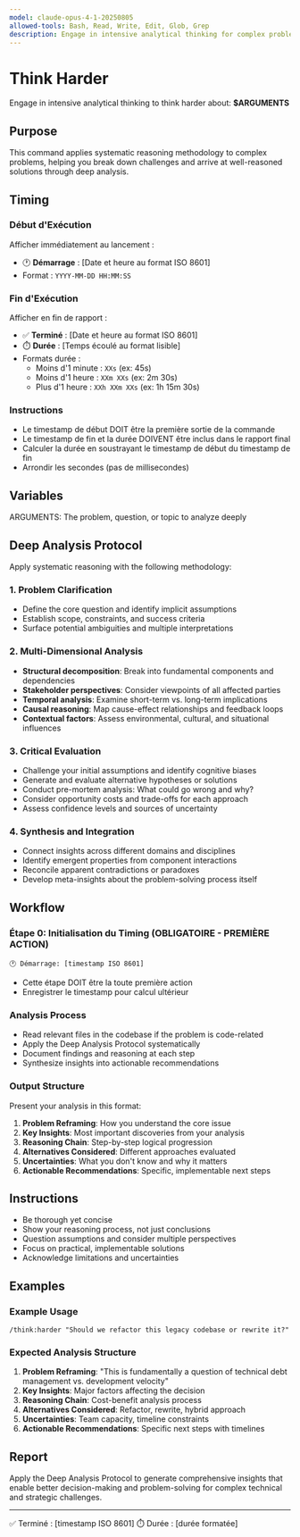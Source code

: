 ```yaml
---
model: claude-opus-4-1-20250805
allowed-tools: Bash, Read, Write, Edit, Glob, Grep
description: Engage in intensive analytical thinking for complex problem solving and decision making
---
```


# Think Harder

Engage in intensive analytical thinking to think harder about: **$ARGUMENTS**

## Purpose
This command applies systematic reasoning methodology to complex problems, helping you break down challenges and arrive at well-reasoned solutions through deep analysis.

## Timing

### Début d'Exécution
Afficher immédiatement au lancement :
- 🕐 **Démarrage** : [Date et heure au format ISO 8601]
- Format : `YYYY-MM-DD HH:MM:SS`

### Fin d'Exécution
Afficher en fin de rapport :
- ✅ **Terminé** : [Date et heure au format ISO 8601]
- ⏱️ **Durée** : [Temps écoulé au format lisible]
- Formats durée :
  - Moins d'1 minute : `XXs` (ex: 45s)
  - Moins d'1 heure : `XXm XXs` (ex: 2m 30s)
  - Plus d'1 heure : `XXh XXm XXs` (ex: 1h 15m 30s)

### Instructions
- Le timestamp de début DOIT être la première sortie de la commande
- Le timestamp de fin et la durée DOIVENT être inclus dans le rapport final
- Calculer la durée en soustrayant le timestamp de début du timestamp de fin
- Arrondir les secondes (pas de millisecondes)

## Variables
ARGUMENTS: The problem, question, or topic to analyze deeply

## Deep Analysis Protocol

Apply systematic reasoning with the following methodology:

### 1. Problem Clarification
- Define the core question and identify implicit assumptions
- Establish scope, constraints, and success criteria
- Surface potential ambiguities and multiple interpretations

### 2. Multi-Dimensional Analysis
- **Structural decomposition**: Break into fundamental components and dependencies
- **Stakeholder perspectives**: Consider viewpoints of all affected parties
- **Temporal analysis**: Examine short-term vs. long-term implications
- **Causal reasoning**: Map cause-effect relationships and feedback loops
- **Contextual factors**: Assess environmental, cultural, and situational influences

### 3. Critical Evaluation
- Challenge your initial assumptions and identify cognitive biases
- Generate and evaluate alternative hypotheses or solutions
- Conduct pre-mortem analysis: What could go wrong and why?
- Consider opportunity costs and trade-offs for each approach
- Assess confidence levels and sources of uncertainty

### 4. Synthesis and Integration
- Connect insights across different domains and disciplines
- Identify emergent properties from component interactions
- Reconcile apparent contradictions or paradoxes
- Develop meta-insights about the problem-solving process itself

## Workflow

### Étape 0: Initialisation du Timing (OBLIGATOIRE - PREMIÈRE ACTION)
```
🕐 Démarrage: [timestamp ISO 8601]
```
- Cette étape DOIT être la toute première action
- Enregistrer le timestamp pour calcul ultérieur

### Analysis Process
- Read relevant files in the codebase if the problem is code-related
- Apply the Deep Analysis Protocol systematically
- Document findings and reasoning at each step
- Synthesize insights into actionable recommendations

### Output Structure
Present your analysis in this format:
1. **Problem Reframing**: How you understand the core issue
2. **Key Insights**: Most important discoveries from your analysis
3. **Reasoning Chain**: Step-by-step logical progression
4. **Alternatives Considered**: Different approaches evaluated
5. **Uncertainties**: What you don't know and why it matters
6. **Actionable Recommendations**: Specific, implementable next steps

## Instructions
- Be thorough yet concise
- Show your reasoning process, not just conclusions
- Question assumptions and consider multiple perspectives
- Focus on practical, implementable solutions
- Acknowledge limitations and uncertainties

## Examples

### Example Usage
```
/think:harder "Should we refactor this legacy codebase or rewrite it?"
```

### Expected Analysis Structure
1. **Problem Reframing**: "This is fundamentally a question of technical debt management vs. development velocity"
2. **Key Insights**: Major factors affecting the decision
3. **Reasoning Chain**: Cost-benefit analysis process
4. **Alternatives Considered**: Refactor, rewrite, hybrid approach
5. **Uncertainties**: Team capacity, timeline constraints
6. **Actionable Recommendations**: Specific next steps with timelines

## Report
Apply the Deep Analysis Protocol to generate comprehensive insights that enable better decision-making and problem-solving for complex technical and strategic challenges.

---
✅ Terminé : [timestamp ISO 8601]
⏱️ Durée : [durée formatée]